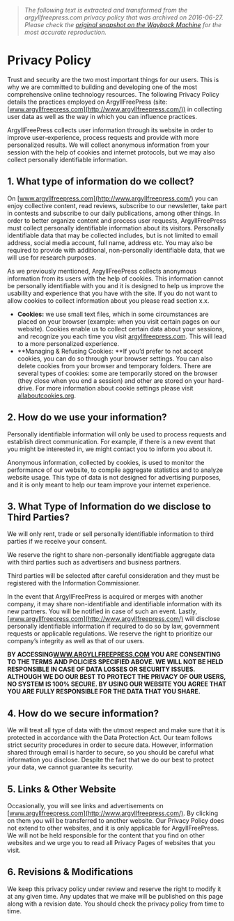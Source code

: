 > *The following text is extracted and transformed from the argyllfreepress.com privacy policy that was archived on 2016-06-27. Please check the [original snapshot on the Wayback Machine](https://web.archive.org/web/20160627163904id_/http%3A//www.argyllfreepress.com/privacy-policy) for the most accurate reproduction.*

# Privacy Policy

Trust and security are the two most important things for our users. This is why we are committed to building and developing one of the most comprehensive online technology resources. The following Privacy Policy details the practices employed on ArgyllFreePress (site: [www.argyllfreepress.com](http://www.argyllfreepress.com/)) in collecting user data as well as the way in which you can influence practices.

ArgyllFreePress collects user information through its website in order to improve user-experience, process requests and provide with more personalized results. We will collect anonymous information from your session with the help of cookies and internet protocols, but we may also collect personally identifiable information.

## **1\. What type of information do we collect?**

On [www.argyllfreepress.com](http://www.argyllfreepress.com/) you can enjoy collective content, read reviews, subscribe to our newsletter, take part in contests and subscribe to our daily publications, among other things. In order to better organize content and process user requests, ArgyllFreePress must collect personally identifiable information about its visitors. Personally identifiable data that may be collected includes, but is not limited to email address, social media account, full name, address etc. You may also be required to provide with additional, non-personally identifiable data, that we will use for research purposes.

As we previously mentioned, ArgyllFreePress collects anonymous information from its users with the help of cookies. This information cannot be personally identifiable with you and it is designed to help us improve the usability and experience that you have with the site. If you do not want to allow cookies to collect information about you please read section x.x.

  * **Cookies:** we use small text files, which in some circumstances are placed on your browser (example: when you visit certain pages on our website). Cookies enable us to collect certain data about your sessions, and recognize you each time you visit [argyllfreepress.com](http://www.argyllfreepress.com/). This will lead to a more personalized experience.
  * **Managing & Refusing Cookies: **If you’d prefer to not accept cookies, you can do so through your browser settings. You can also delete cookies from your browser and temporary folders. There are several types of cookies: some are temporarily stored on the browser (they close when you end a session) and other are stored on your hard-drive. For more information about cookie settings please visit [allaboutcookies.org](http://www.allaboutcookies.org/).



## **2\. How do we use your information?**

Personally identifiable information will only be used to process requests and establish direct communication. For example, if there is a new event that you might be interested in, we might contact you to inform you about it.

Anonymous information, collected by cookies, is used to monitor the performance of our website, to compile aggregate statistics and to analyze website usage. This type of data is not designed for advertising purposes, and it is only meant to help our team improve your internet experience.

## **3\. What Type of Information do we disclose to Third Parties?**

We will only rent, trade or sell personally identifiable information to third parties if we receive your consent.

We reserve the right to share non-personally identifiable aggregate data with third parties such as advertisers and business partners.

Third parties will be selected after careful consideration and they must be registered with the Information Commissioner.

In the event that ArgyllFreePress is acquired or merges with another company, it may share non-identifiable and identifiable information with its new partners. You will be notified in case of such an event. Lastly, [www.argyllfreepress.com](http://www.argyllfreepress.com/) will disclose personally identifiable information if required to do so by law, government requests or applicable regulations. We reserve the right to prioritize our company’s integrity as well as that of our users.

**BY ACCESSING[WWW.ARGYLLFREEPRESS.COM](http://www.argyllfreepress.com/) YOU ARE CONSENTING TO THE TERMS AND POLICIES SPECIFIED ABOVE. WE WILL NOT BE HELD RESPONSIBLE IN CASE OF DATA LOSSES OR SECURITY ISSUES. ALTHOUGH WE DO OUR BEST TO PROTECT THE PRIVACY OF OUR USERS, NO SYSTEM IS 100% SECURE. BY USING OUR WEBSITE YOU AGREE THAT YOU ARE FULLY RESPONSIBLE FOR THE DATA THAT YOU SHARE.**

## **4\. How do we secure information?**

We will treat all type of data with the utmost respect and make sure that it is protected in accordance with the Data Protection Act. Our team follows strict security procedures in order to secure data. However, information shared through email is harder to secure, so you should be careful what information you disclose. Despite the fact that we do our best to protect your data, we cannot guarantee its security.

## **5\. Links & Other Website**

Occasionally, you will see links and advertisements on [www.argyllfreepress.com](http://www.argyllfreepress.com/). By clicking on them you will be transferred to another website. Our Privacy Policy does not extend to other websites, and it is only applicable for ArgyllFreePress. We will not be held responsible for the content that you find on other websites and we urge you to read all Privacy Pages of websites that you visit.

## **6\. Revisions & Modifications**

We keep this privacy policy under review and reserve the right to modify it at any given time. Any updates that we make will be published on this page along with a revision date. You should check the privacy policy from time to time.
